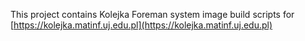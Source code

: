 This project contains Kolejka Foreman system image build scripts for [https://kolejka.matinf.uj.edu.pl](https://kolejka.matinf.uj.edu.pl)
